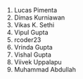 1. Lucas Pimenta
2. Dimas Kurniawan
3. Vikas K. Sethi
4. Vipul Gupta
5. rcoder23
6. Vrinda Gupta
7. Vishal Gupta
8. Viivek Uppalapu
9. Muhammad Abdullah
